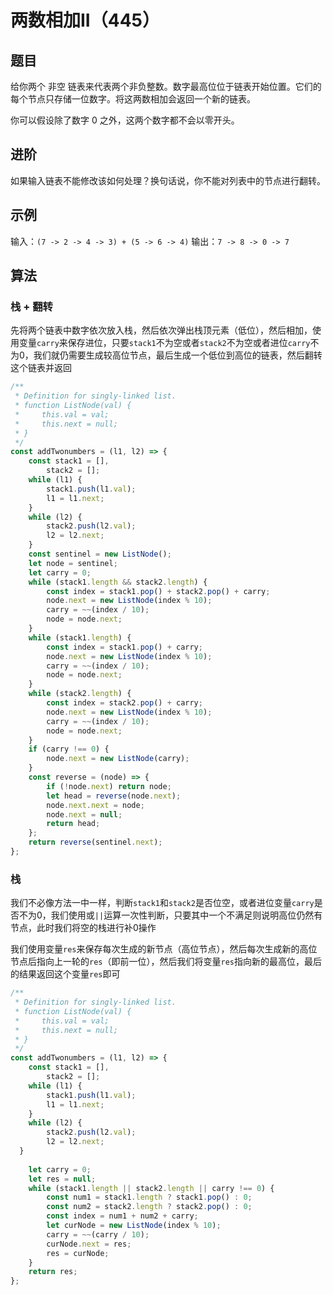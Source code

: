 # 两数相加II（445）

## 题目

给你两个 非空 链表来代表两个非负整数。数字最高位位于链表开始位置。它们的每个节点只存储一位数字。将这两数相加会返回一个新的链表。

你可以假设除了数字 0 之外，这两个数字都不会以零开头。

## 进阶

如果输入链表不能修改该如何处理？换句话说，你不能对列表中的节点进行翻转。

## 示例

输入：`(7 -> 2 -> 4 -> 3) + (5 -> 6 -> 4)`
输出：`7 -> 8 -> 0 -> 7`

## 算法

### 栈 + 翻转

先将两个链表中数字依次放入栈，然后依次弹出栈顶元素（低位），然后相加，使用变量`carry`来保存进位，只要`stack1`不为空或者`stack2`不为空或者进位`carry`不为0，我们就仍需要生成较高位节点，最后生成一个低位到高位的链表，然后翻转这个链表并返回

```js
/**
 * Definition for singly-linked list.
 * function ListNode(val) {
 *     this.val = val;
 *     this.next = null;
 * }
 */
const addTwonumbers = (l1, l2) => {
	const stack1 = [],
		stack2 = [];
	while (l1) {
		stack1.push(l1.val);
		l1 = l1.next;
	}
	while (l2) {
		stack2.push(l2.val);
		l2 = l2.next;
	}
	const sentinel = new ListNode();
	let node = sentinel;
	let carry = 0;
	while (stack1.length && stack2.length) {
		const index = stack1.pop() + stack2.pop() + carry;
		node.next = new ListNode(index % 10);
		carry = ~~(index / 10);
		node = node.next;
	}
	while (stack1.length) {
		const index = stack1.pop() + carry;
		node.next = new ListNode(index % 10);
		carry = ~~(index / 10);
		node = node.next;
	}
	while (stack2.length) {
		const index = stack2.pop() + carry;
		node.next = new ListNode(index % 10);
		carry = ~~(index / 10);
		node = node.next;
	}
	if (carry !== 0) {
		node.next = new ListNode(carry);
	}
	const reverse = (node) => {
		if (!node.next) return node;
		let head = reverse(node.next);
		node.next.next = node;
		node.next = null;
		return head;
	};
	return reverse(sentinel.next);
};
```

### 栈

我们不必像方法一中一样，判断`stack1`和`stack2`是否位空，或者进位变量`carry`是否不为0，我们使用或`||`运算一次性判断，只要其中一个不满足则说明高位仍然有节点，此时我们将空的栈进行补0操作

我们使用变量`res`来保存每次生成的新节点（高位节点），然后每次生成新的高位节点后指向上一轮的`res`（即前一位），然后我们将变量`res`指向新的最高位，最后的结果返回这个变量`res`即可

```js
/**
 * Definition for singly-linked list.
 * function ListNode(val) {
 *     this.val = val;
 *     this.next = null;
 * }
 */
const addTwonumbers = (l1, l2) => {
	const stack1 = [],
		stack2 = [];
	while (l1) {
		stack1.push(l1.val);
		l1 = l1.next;
	}
	while (l2) {
		stack2.push(l2.val);  
		l2 = l2.next;
  }
  
	let carry = 0;
	let res = null;
	while (stack1.length || stack2.length || carry !== 0) {
		const num1 = stack1.length ? stack1.pop() : 0;
		const num2 = stack2.length ? stack2.pop() : 0;
		const index = num1 + num2 + carry;
		let curNode = new ListNode(index % 10);
		carry = ~~(carry / 10);
		curNode.next = res;
		res = curNode;
	}
	return res;
};
```